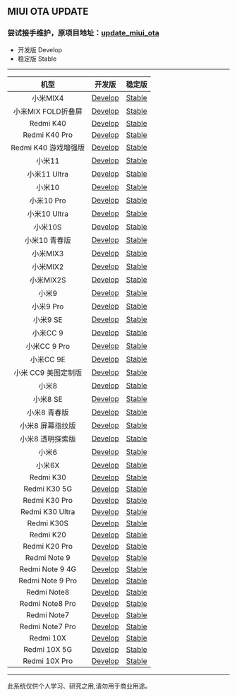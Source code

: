 ## MIUI OTA UPDATE

### 尝试接手维护，原项目地址：[update_miui_ota](https://github.com/mooseIre/update_miui_ota)

- 开发版 Develop
- 稳定版 Stable

 ---- 
|机型|开发版|稳定版|
| :----: | :----: | :----: |
|小米MIX4| [Develop](https://github.com/Petit-Abba/update_miui_ota/blob/master/Develop/小米MIX4.md)| [Stable](https://github.com/Petit-Abba/update_miui_ota/blob/master/Stable/小米MIX4.md)|
|小米MIX FOLD折叠屏| [Develop](https://github.com/Petit-Abba/update_miui_ota/blob/master/Develop/小米MIX%20FOLD折叠屏.md)| [Stable](https://github.com/Petit-Abba/update_miui_ota/blob/master/Stable/小米MIX%20FOLD折叠屏.md)|
|Redmi K40| [Develop](https://github.com/Petit-Abba/update_miui_ota/blob/master/Develop/Redmi%20K40.md)| [Stable](https://github.com/Petit-Abba/update_miui_ota/blob/master/Stable/Redmi%20K40.md)|
|Redmi K40 Pro| [Develop](https://github.com/Petit-Abba/update_miui_ota/blob/master/Develop/Redmi%20K40%20Pro.md)| [Stable](https://github.com/Petit-Abba/update_miui_ota/blob/master/Stable/Redmi%20K40%20Pro.md)|
|Redmi K40 游戏增强版| [Develop](https://github.com/Petit-Abba/update_miui_ota/blob/master/Develop/Redmi%20K40%20游戏增强版.md)| [Stable](https://github.com/Petit-Abba/update_miui_ota/blob/master/Stable/Redmi%20K40%20游戏增强版.md)|
|小米11| [Develop](https://github.com/Petit-Abba/update_miui_ota/blob/master/Develop/小米11.md)| [Stable](https://github.com/Petit-Abba/update_miui_ota/blob/master/Stable/小米11.md)|
|小米11 Ultra| [Develop](https://github.com/Petit-Abba/update_miui_ota/blob/master/Develop/小米11%20Ultra.md)| [Stable](https://github.com/Petit-Abba/update_miui_ota/blob/master/Stable/小米11%20Ultra.md)|
|小米10| [Develop](https://github.com/Petit-Abba/update_miui_ota/blob/master/Develop/小米10.md)| [Stable](https://github.com/Petit-Abba/update_miui_ota/blob/master/Stable/小米10.md)|
|小米10 Pro| [Develop](https://github.com/Petit-Abba/update_miui_ota/blob/master/Develop/小米10%20Pro.md)| [Stable](https://github.com/Petit-Abba/update_miui_ota/blob/master/Stable/小米10%20Pro.md)|
|小米10 Ultra| [Develop](https://github.com/Petit-Abba/update_miui_ota/blob/master/Develop/小米10%20Ultra.md)| [Stable](https://github.com/Petit-Abba/update_miui_ota/blob/master/Stable/小米10%20Ultra.md)|
|小米10S| [Develop](https://github.com/Petit-Abba/update_miui_ota/blob/master/Develop/小米10S.md)| [Stable](https://github.com/Petit-Abba/update_miui_ota/blob/master/Stable/小米10S.md)|
|小米10 青春版| [Develop](https://github.com/Petit-Abba/update_miui_ota/blob/master/Develop/小米10%20青春版.md)| [Stable](https://github.com/Petit-Abba/update_miui_ota/blob/master/Stable/小米10%20青春版.md)|
|小米MIX3| [Develop](https://github.com/Petit-Abba/update_miui_ota/blob/master/Develop/小米MIX3.md)| [Stable](https://github.com/Petit-Abba/update_miui_ota/blob/master/Stable/小米MIX3.md)|
|小米MIX2| [Develop](https://github.com/Petit-Abba/update_miui_ota/blob/master/Develop/小米MIX2.md)| [Stable](https://github.com/Petit-Abba/update_miui_ota/blob/master/Stable/小米MIX2.md)|
|小米MIX2S| [Develop](https://github.com/Petit-Abba/update_miui_ota/blob/master/Develop/小米MIX2S.md)| [Stable](https://github.com/Petit-Abba/update_miui_ota/blob/master/Stable/小米MIX2S.md)|
|小米9| [Develop](https://github.com/Petit-Abba/update_miui_ota/blob/master/Develop/小米9.md)| [Stable](https://github.com/Petit-Abba/update_miui_ota/blob/master/Stable/小米9.md)|
|小米9 Pro| [Develop](https://github.com/Petit-Abba/update_miui_ota/blob/master/Develop/小米9%20Pro.md)| [Stable](https://github.com/Petit-Abba/update_miui_ota/blob/master/Stable/小米9%20Pro.md)|
|小米9 SE| [Develop](https://github.com/Petit-Abba/update_miui_ota/blob/master/Develop/小米9%20SE.md)| [Stable](https://github.com/Petit-Abba/update_miui_ota/blob/master/Stable/小米9%20SE.md)|
|小米CC 9| [Develop](https://github.com/Petit-Abba/update_miui_ota/blob/master/Develop/小米CC%209.md)| [Stable](https://github.com/Petit-Abba/update_miui_ota/blob/master/Stable/小米CC%209.md)|
|小米CC 9 Pro| [Develop](https://github.com/Petit-Abba/update_miui_ota/blob/master/Develop/小米CC%209%20Pro.md)| [Stable](https://github.com/Petit-Abba/update_miui_ota/blob/master/Stable/小米CC%209%20Pro.md)|
|小米CC 9E| [Develop](https://github.com/Petit-Abba/update_miui_ota/blob/master/Develop/小米CC%209E.md)| [Stable](https://github.com/Petit-Abba/update_miui_ota/blob/master/Stable/小米CC%209E.md)|
|小米 CC9 美图定制版| [Develop](https://github.com/Petit-Abba/update_miui_ota/blob/master/Develop/小米%20CC9%20美图定制版.md)| [Stable](https://github.com/Petit-Abba/update_miui_ota/blob/master/Stable/小米%20CC9%20美图定制版.md)|
|小米8| [Develop](https://github.com/Petit-Abba/update_miui_ota/blob/master/Develop/小米8.md)| [Stable](https://github.com/Petit-Abba/update_miui_ota/blob/master/Stable/小米8.md)|
|小米8 SE| [Develop](https://github.com/Petit-Abba/update_miui_ota/blob/master/Develop/小米8%20SE.md)| [Stable](https://github.com/Petit-Abba/update_miui_ota/blob/master/Stable/小米8%20SE.md)|
|小米8 青春版| [Develop](https://github.com/Petit-Abba/update_miui_ota/blob/master/Develop/小米8%20青春版.md)| [Stable](https://github.com/Petit-Abba/update_miui_ota/blob/master/Stable/小米8%20青春版.md)|
|小米8 屏幕指纹版| [Develop](https://github.com/Petit-Abba/update_miui_ota/blob/master/Develop/小米8%20屏幕指纹版.md)| [Stable](https://github.com/Petit-Abba/update_miui_ota/blob/master/Stable/小米8%20屏幕指纹版.md)|
|小米8 透明探索版| [Develop](https://github.com/Petit-Abba/update_miui_ota/blob/master/Develop/小米8%20透明探索版.md)| [Stable](https://github.com/Petit-Abba/update_miui_ota/blob/master/Stable/小米8%20透明探索版.md)|
|小米6| [Develop](https://github.com/Petit-Abba/update_miui_ota/blob/master/Develop/小米6.md)| [Stable](https://github.com/Petit-Abba/update_miui_ota/blob/master/Stable/小米6.md)|
|小米6X| [Develop](https://github.com/Petit-Abba/update_miui_ota/blob/master/Develop/小米6X.md)| [Stable](https://github.com/Petit-Abba/update_miui_ota/blob/master/Stable/小米6X.md)|
|Redmi K30| [Develop](https://github.com/Petit-Abba/update_miui_ota/blob/master/Develop/Redmi%20K30.md)| [Stable](https://github.com/Petit-Abba/update_miui_ota/blob/master/Stable/Redmi%20K30.md)|
|Redmi K30 5G| [Develop](https://github.com/Petit-Abba/update_miui_ota/blob/master/Develop/Redmi%20K30%205G.md)| [Stable](https://github.com/Petit-Abba/update_miui_ota/blob/master/Stable/Redmi%20K30%205G.md)|
|Redmi K30 Pro| [Develop](https://github.com/Petit-Abba/update_miui_ota/blob/master/Develop/Redmi%20K30%20Pro.md)| [Stable](https://github.com/Petit-Abba/update_miui_ota/blob/master/Stable/Redmi%20K30%20Pro.md)|
|Redmi K30 Ultra| [Develop](https://github.com/Petit-Abba/update_miui_ota/blob/master/Develop/Redmi%20K30%20Ultra.md)| [Stable](https://github.com/Petit-Abba/update_miui_ota/blob/master/Stable/Redmi%20K30%20Ultra.md)|
|Redmi K30S| [Develop](https://github.com/Petit-Abba/update_miui_ota/blob/master/Develop/Redmi%20K30S.md)| [Stable](https://github.com/Petit-Abba/update_miui_ota/blob/master/Stable/Redmi%20K30S.md)|
|Redmi K20| [Develop](https://github.com/Petit-Abba/update_miui_ota/blob/master/Develop/Redmi%20K20.md)| [Stable](https://github.com/Petit-Abba/update_miui_ota/blob/master/Stable/Redmi%20K20.md)|
|Redmi K20 Pro| [Develop](https://github.com/Petit-Abba/update_miui_ota/blob/master/Develop/Redmi%20K20%20Pro.md)| [Stable](https://github.com/Petit-Abba/update_miui_ota/blob/master/Stable/Redmi%20K20%20Pro.md)|
|Redmi Note 9| [Develop](https://github.com/Petit-Abba/update_miui_ota/blob/master/Develop/Redmi%20Note%209.md)| [Stable](https://github.com/Petit-Abba/update_miui_ota/blob/master/Stable/Redmi%20Note%209.md)|
|Redmi Note 9 4G| [Develop](https://github.com/Petit-Abba/update_miui_ota/blob/master/Develop/Redmi%20Note%209%204G.md)| [Stable](https://github.com/Petit-Abba/update_miui_ota/blob/master/Stable/Redmi%20Note%209%204G.md)|
|Redmi Note 9 Pro| [Develop](https://github.com/Petit-Abba/update_miui_ota/blob/master/Develop/Redmi%20Note%209%20Pro.md)| [Stable](https://github.com/Petit-Abba/update_miui_ota/blob/master/Stable/Redmi%20Note%209%20Pro.md)|
|Redmi Note8| [Develop](https://github.com/Petit-Abba/update_miui_ota/blob/master/Develop/Redmi%20Note8.md)| [Stable](https://github.com/Petit-Abba/update_miui_ota/blob/master/Stable/Redmi%20Note8.md)|
|Redmi Note8 Pro| [Develop](https://github.com/Petit-Abba/update_miui_ota/blob/master/Develop/Redmi%20Note8%20Pro.md)| [Stable](https://github.com/Petit-Abba/update_miui_ota/blob/master/Stable/Redmi%20Note8%20Pro.md)|
|Redmi Note7| [Develop](https://github.com/Petit-Abba/update_miui_ota/blob/master/Develop/Redmi%20Note7.md)| [Stable](https://github.com/Petit-Abba/update_miui_ota/blob/master/Stable/Redmi%20Note7.md)|
|Redmi Note7 Pro| [Develop](https://github.com/Petit-Abba/update_miui_ota/blob/master/Develop/Redmi%20Note7%20Pro.md)| [Stable](https://github.com/Petit-Abba/update_miui_ota/blob/master/Stable/Redmi%20Note7%20Pro.md)|
|Redmi 10X| [Develop](https://github.com/Petit-Abba/update_miui_ota/blob/master/Develop/Redmi%2010X.md)| [Stable](https://github.com/Petit-Abba/update_miui_ota/blob/master/Stable/Redmi%2010X.md)|
|Redmi 10X 5G| [Develop](https://github.com/Petit-Abba/update_miui_ota/blob/master/Develop/Redmi%2010X%205G.md)| [Stable](https://github.com/Petit-Abba/update_miui_ota/blob/master/Stable/Redmi%2010X%205G.md)|
|Redmi 10X Pro| [Develop](https://github.com/Petit-Abba/update_miui_ota/blob/master/Develop/Redmi%2010X%20Pro.md)| [Stable](https://github.com/Petit-Abba/update_miui_ota/blob/master/Stable/Redmi%2010X%20Pro.md)|
 ---- 
此系统仅供个人学习、研究之用,请勿用于商业用途。
